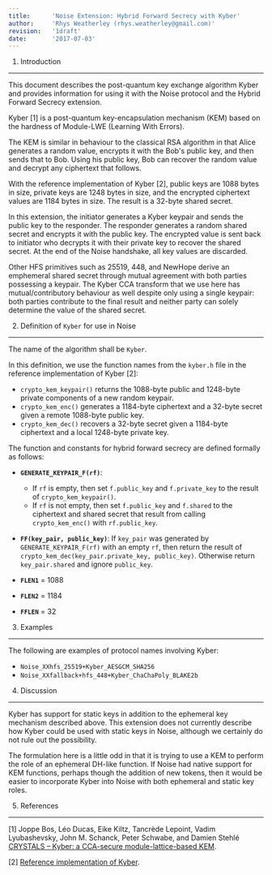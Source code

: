 ```yaml
---
title:      'Noise Extension: Hybrid Forward Secrecy with Kyber'
author:     'Rhys Weatherley (rhys.weatherley@gmail.com)'
revision:   '1draft'
date:       '2017-07-03'
---
```


1. Introduction
---------------

This document describes the post-quantum key exchange algorithm Kyber
and provides information for using it with the Noise protocol and the
Hybrid Forward Secrecy extension.

Kyber [1] is a post-quantum key-encapsulation mechanism (KEM) based on
the hardness of Module-LWE (Learning With Errors).

The KEM is similar in behaviour to the classical RSA algorithm in that
Alice generates a random value, encrypts it with the Bob's public key,
and then sends that to Bob.  Using his public key, Bob can recover the
random value and decrypt any ciphertext that follows.

With the reference implementation of Kyber [2], public keys are 1088 bytes
in size, private keys are 1248 bytes in size, and the encrypted ciphertext
values are 1184 bytes in size.  The result is a 32-byte shared secret.

In this extension, the initiator generates a Kyber keypair and sends
the public key to the responder.  The responder generates a random shared
secret and encrypts it with the public key.  The encrypted value is sent
back to initiator who decrypts it with their private key to recover the
shared secret.  At the end of the Noise handshake, all key values are
discarded.

Other HFS primitives such as 25519, 448, and NewHope derive an emphemeral
shared secret through mutual agreement with both parties possessing a
keypair.  The Kyber CCA transform that we use here has mutual/contributory
behaviour as well despite only using a single keypair: both parties contribute
to the final result and neither party can solely determine the value of
the shared secret.

2. Definition of `Kyber` for use in Noise
-----------------------------------------

The name of the algorithm shall be `Kyber`.

In this definition, we use the function names from the `kyber.h` file
in the reference implementation of Kyber [2]:

 * `crypto_kem_keypair()` returns the 1088-byte public and 1248-byte private
   components of a new random keypair.
 * `crypto_kem_enc()` generates a 1184-byte ciphertext and a 32-byte secret
   given a remote 1088-byte public key.
 * `crypto_kem_dec()` recovers a 32-byte secret given a 1184-byte ciphertext
   and a local 1248-byte private key.

The function and constants for hybrid forward secrecy are defined
formally as follows:

 * **`GENERATE_KEYPAIR_F(rf)`**:
   * If `rf` is empty, then set `f.public_key` and `f.private_key`
     to the result of `crypto_kem_keypair()`.
   * If `rf` is not empty, then set `f.public_key` and `f.shared` to
     the ciphertext and shared secret that result from calling
     `crypto_kem_enc()` with `rf.public_key`.

 * **`FF(key_pair, public_key)`**: If `key_pair` was generated by
   `GENERATE_KEYPAIR_F(rf)` with an empty `rf`, then return the result of
   `crypto_kem_dec(key_pair.private_key, public_key)`.  Otherwise
   return `key_pair.shared` and ignore `public_key`.

 * **`FLEN1`** = 1088

 * **`FLEN2`** = 1184

 * **`FFLEN`** = 32

3. Examples
-----------

The following are examples of protocol names involving Kyber:

 * `Noise_XXhfs_25519+Kyber_AESGCM_SHA256`
 * `Noise_XXfallback+hfs_448+Kyber_ChaChaPoly_BLAKE2b`

4. Discussion
-------------

Kyber has support for static keys in addition to the ephemeral key
mechanism described above.  This extension does not currently describe
how Kyber could be used with static keys in Noise, although we
certainly do not rule out the possibility.

The formulation here is a little odd in that it is trying to use a KEM
to perform the role of an ephemeral DH-like function.  If Noise had native
support for KEM functions, perhaps though the addition of new tokens,
then it would be easier to incorporate Kyber into Noise with both
ephemeral and static key roles.

5. References
-------------

[1] Joppe Bos, Léo Ducas, Eike Kiltz, Tancrède Lepoint, Vadim Lyubashevsky,
John M. Schanck, Peter Schwabe, and Damien Stehlé [CRYSTALS – Kyber: a CCA-secure module-lattice-based KEM](https://cryptojedi.org/peter/index.shtml#kyber).

[2] [Reference implementation of Kyber](https://github.com/pq-crystals/kyber).
